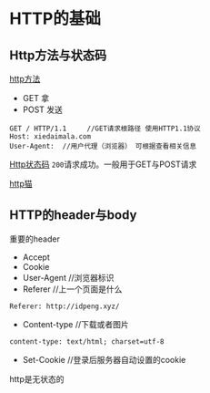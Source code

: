 # HTTP的基础

## Http方法与状态码

[http方法](https://www.runoob.com/http/http-methods.html)


* GET 拿   
* POST 发送  

```
GET / HTTP/1.1     //GET请求根路径 使用HTTP1.1协议
Host: xiedaimala.com
User-Agent:  //用户代理（浏览器） 可根据查看相关信息
```
[Http状态码](https://www.runoob.com/http/http-status-codes.html)
`200`请求成功。一般用于GET与POST请求<br>

[http猫](https://http.cat/)

## HTTP的header与body
重要的header 
* Accept
* Cookie
* User-Agent  //浏览器标识
* Referer   //上一个页面是什么
```
Referer: http://idpeng.xyz/
```
* Content-type //下载或者图片
```
content-type: text/html; charset=utf-8
```
* Set-Cookie  //登录后服务器自动设置的cookie

http是无状态的
